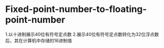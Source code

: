 # Fixed-point-number-to-floating-point-number
1.以十进制展示40位有符号定点数
2.展示40位有符号定点数转化为32位浮点数后，其在计算机中存储的16进制值
